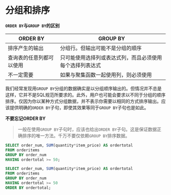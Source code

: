 # 分组和排序

**`ORDER BY`与`GROUP BY`的区别**

| ORDER BY | GROUP BY |
| --- | --- |
| 排序产生的输出 | 分组行。但输出可能不是分组的顺序|
| 查询表的任意列都可以使用 | 只可能使用选择列或表达式列，而且必须使用每个选择列表达式 |
| 不一定需要 | 如果与聚集函数一起使用列，则必须使用 |

我们经常发现用`GROUP BY`分组的数据确实是以分组顺序输出的。但情况并不总是这样，它并不是SQL规范所要求的。此外，用户也可能会要求以不同于分组的顺序排序。仅因为你以某种方式分组数据，并不表示你需要以相同的方式排序输出。应该提供明确的`ORDER BY`子句，即使其效果等同于`GROUP BY`子句也是如此。

**不要忘记ORDER BY**
> 一般在使用`GROUP BY`子句时，应该也给出`ORDER BY`子句。这是保证数据正确排序的唯一方法。千万不要仅依赖`GROUP BY`排序数据。

```sql
SELECT order_num, SUM(quantity*item_price) AS ordertotal
FROM orderitems
GROUP BY order_num
HAVING ordertotal >= 50;
```

```sql
SELECT order_num, SUM(quantity*item_price) AS ordertotal
FROM orderitems
GROUP BY order_num
HAVING ordertotal >= 50
ORDER BY ordertotal;
```
